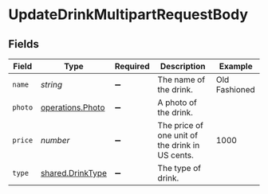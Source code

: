 # UpdateDrinkMultipartRequestBody


## Fields

| Field                                                       | Type                                                        | Required                                                    | Description                                                 | Example                                                     |
| ----------------------------------------------------------- | ----------------------------------------------------------- | ----------------------------------------------------------- | ----------------------------------------------------------- | ----------------------------------------------------------- |
| `name`                                                      | *string*                                                    | :heavy_minus_sign:                                          | The name of the drink.                                      | Old Fashioned                                               |
| `photo`                                                     | [operations.Photo](../../../sdk/models/operations/photo.md) | :heavy_minus_sign:                                          | A photo of the drink.                                       |                                                             |
| `price`                                                     | *number*                                                    | :heavy_minus_sign:                                          | The price of one unit of the drink in US cents.             | 1000                                                        |
| `type`                                                      | [shared.DrinkType](../../../sdk/models/shared/drinktype.md) | :heavy_minus_sign:                                          | The type of drink.                                          |                                                             |